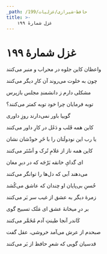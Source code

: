 ```yaml
---
_path: /حافظ-شیرازی/غزلیات/199
title: >-
    غزل شمارهٔ ۱۹۹
---
```

# غزل شمارهٔ ۱۹۹

<div class="b" id="bn1"><div class="m1"><p>واعظان کاین جلوه در محراب و منبر می‌کنند</p></div>
<div class="m2"><p>چون به خلوت می‌روند آن کارِ دیگر می‌کنند</p></div></div>
<div class="b" id="bn2"><div class="m1"><p>مشکلی دارم ز دانشمندِ مجلس بازپرس</p></div>
<div class="m2"><p>توبه فرمایان چرا خود توبه کمتر می‌کنند؟</p></div></div>
<div class="b" id="bn3"><div class="m1"><p>گوییا باور نمی‌دارند روزِ داوری</p></div>
<div class="m2"><p>کاین همه قَلب و دَغَل در کارِ داور می‌کنند</p></div></div>
<div class="b" id="bn4"><div class="m1"><p>یا رب این نودولَتان را با خَرِ خودْشان نشان</p></div>
<div class="m2"><p>کاین همه ناز از غلامِ تُرک و اَسْتَر می‌کنند</p></div></div>
<div class="b" id="bn5"><div class="m1"><p>ای گدایِ خانقه بَرْجَه که در دیرِ مغان</p></div>
<div class="m2"><p>می‌دهند آبی که دل‌ها را توانگر می‌کنند</p></div></div>
<div class="b" id="bn6"><div class="m1"><p>حُسنِ بی‌پایان او چندان که عاشق می‌کُشد</p></div>
<div class="m2"><p>زمرهٔ دیگر به عشق از غیب سر بَر می‌کنند</p></div></div>
<div class="b" id="bn7"><div class="m1"><p>بر درِ میخانهٔ عشق ای مَلَک تسبیح گوی</p></div>
<div class="m2"><p>کَاندر آنجا طینتِ آدم مُخَمَّر می‌کنند</p></div></div>
<div class="b" id="bn8"><div class="m1"><p>صبحدم از عرش می‌آمد خروشی، عقل گفت</p></div>
<div class="m2"><p>قدسیان گویی که شعرِ حافظ از بَر می‌کنند</p></div></div>
